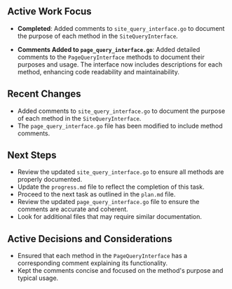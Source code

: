 ## Active Work Focus

- **Completed**: Added comments to `site_query_interface.go` to document the purpose of each method in the `SiteQueryInterface`.

- **Comments Added to `page_query_interface.go`**: Added detailed comments to the `PageQueryInterface` methods to document their purposes and usage. The interface now includes descriptions for each method, enhancing code readability and maintainability.

## Recent Changes

- Added comments to `site_query_interface.go` to document the purpose of each method in the `SiteQueryInterface`.
- The `page_query_interface.go` file has been modified to include method comments.

## Next Steps

- Review the updated `site_query_interface.go` to ensure all methods are properly documented.
- Update the `progress.md` file to reflect the completion of this task.
- Proceed to the next task as outlined in the `plan.md` file.
- Review the updated `page_query_interface.go` file to ensure the comments are accurate and coherent.
- Look for additional files that may require similar documentation.

## Active Decisions and Considerations
- Ensured that each method in the `PageQueryInterface` has a corresponding comment explaining its functionality.
- Kept the comments concise and focused on the method's purpose and typical usage.
